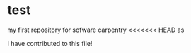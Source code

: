 # test
my first repository for sofware carpentry
<<<<<<< HEAD
as


I have contributed to this file!
